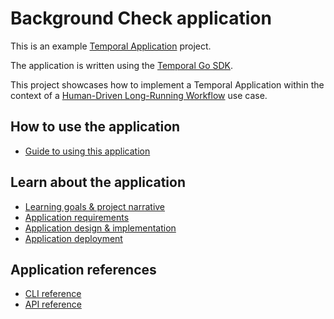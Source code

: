 # Background Check application

This is an example [Temporal Application](https://docs.temporal.io/docs/content/what-is-a-temporal-application) project.

The application is written using the [Temporal Go SDK](https://github.com/temporalio/sdk-go).

This project showcases how to implement a Temporal Application within the context of a [Human-Driven Long-Running Workflow](https://docs.temporal.io/docs/learning-paths/background-checks/project-narrative#what-is-a-long-running-human-driven-workflow) use case.

## How to use the application

- [Guide to using this application](https://docs.temporal.io/docs/learning-paths/background-checks/how-to-use)

## Learn about the application

- [Learning goals & project narrative](https://docs.temporal.io/docs/learning-paths/background-checks/project-narrative)
- [Application requirements](https://docs.temporal.io/docs/learning-paths/background-checks/application-requirements)
- [Application design & implementation](https://docs.temporal.io/docs/learning-paths/background-checks/application-design)
- [Application deployment](https://docs.temporal.io/docs/learning-paths/background-checks/application-deployment)

## Application references

- [CLI reference](https://docs.temporal.io/docs/learning-paths/background-checks/cli-reference)
- [API reference](https://docs.temporal.io/docs/learning-paths/background-checks/api-reference)
